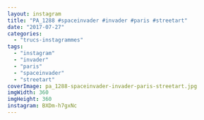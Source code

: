```yaml
---
layout: instagram
title: "PA_1288 #spaceinvader #invader #paris #streetart"
date: "2017-07-27"
categories: 
  - "trucs-instagrammes"
tags: 
  - "instagram"
  - "invader"
  - "paris"
  - "spaceinvader"
  - "streetart"
coverImage: pa_1288-spaceinvader-invader-paris-streetart.jpg 
imgWidth: 360
imgHeight: 360
instagram: BXDm-h7gxNc
---
```

